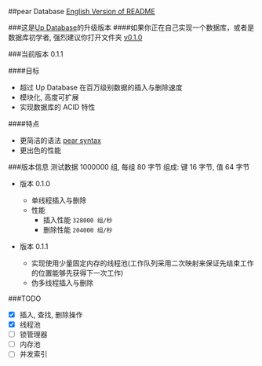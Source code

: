 ##pear Database
[English Version of README](./README.en.md)

###这是[Up Database](http://www.github.com/UncP/Up_Database)的升级版本
####如果你正在自己实现一个数据库，或者是数据库初学者, 强烈建议你打开文件夹 [v0.1.0](./v0.1.0)

###当前版本 0.1.1

####目标
- 超过 Up Database 在百万级别数据的插入与删除速度
- 模块化, 高度可扩展
- 实现数据库的 ACID 特性

####特点
- 更简洁的语法 [pear syntax](./pear_syntax)
- 更出色的性能


###版本信息
	测试数据 1000000 组, 每组 80 字节
	组成: 键 16 字节,  值 64 字节

* 版本 0.1.0
	- 单线程插入与删除
	- 性能
		+ 插入性能			``` 328000 组/秒 ```
		+ 删除性能			``` 204000 组/秒 ```

* 版本 0.1.1
	- 实现使用少量固定内存的线程池(工作队列采用二次映射来保证先结束工作的位置能够先获得下一次工作)
	- 伪多线程插入与删除


###TODO
- [x] 插入, 查找, 删除操作
- [x] 线程池
- [ ] 锁管理器
- [ ] 内存池
- [ ] 并发索引
